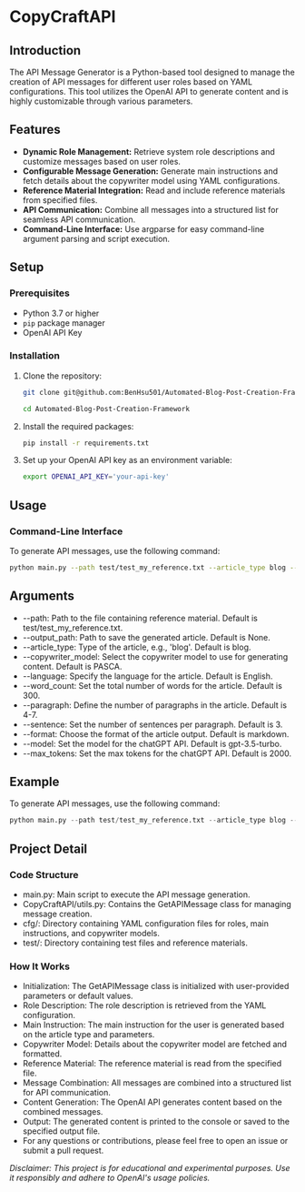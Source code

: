 # CopyCraftAPI

## Introduction

The API Message Generator is a Python-based tool designed to manage the creation of API messages for different user roles based on YAML configurations. This tool utilizes the OpenAI API to generate content and is highly customizable through various parameters. 

## Features

- **Dynamic Role Management:** Retrieve system role descriptions and customize messages based on user roles.
- **Configurable Message Generation:** Generate main instructions and fetch details about the copywriter model using YAML configurations.
- **Reference Material Integration:** Read and include reference materials from specified files.
- **API Communication:** Combine all messages into a structured list for seamless API communication.
- **Command-Line Interface:** Use argparse for easy command-line argument parsing and script execution.

## Setup

### Prerequisites

- Python 3.7 or higher
- `pip` package manager
- OpenAI API Key

### Installation

1. Clone the repository:
    ```sh
    git clone git@github.com:BenHsu501/Automated-Blog-Post-Creation-Framework.git

    cd Automated-Blog-Post-Creation-Framework
    ```

2. Install the required packages:
    ```sh
    pip install -r requirements.txt
    ```

3. Set up your OpenAI API key as an environment variable:
    ```sh
    export OPENAI_API_KEY='your-api-key'
    ```

## Usage

### Command-Line Interface

To generate API messages, use the following command:

```sh
python main.py --path test/test_my_reference.txt --article_type blog --role 'Angel investor' --output_path output.txt
```

## Arguments
- --path: Path to the file containing reference material. Default is test/test_my_reference.txt.
- --output_path: Path to save the generated article. Default is None.
- --article_type: Type of the article, e.g., 'blog'. Default is blog.
- --copywriter_model: Select the copywriter model to use for generating content. Default is PASCA.
- --language: Specify the language for the article. Default is English.
- --word_count: Set the total number of words for the article. Default is 300.
- --paragraph: Define the number of paragraphs in the article. Default is 4-7.
- --sentence: Set the number of sentences per paragraph. Default is 3.
- --format: Choose the format of the article output. Default is markdown.
- --model: Set the model for the chatGPT API. Default is gpt-3.5-turbo.
- --max_tokens: Set the max tokens for the chatGPT API. Default is 2000.

## Example

To generate API messages, use the following command:

```py
python main.py --path test/test_my_reference.txt --article_type blog --role 'Angel investor' --copywriter_model PASCA --language English --word_count 500 --paragraph 5 --sentence 4 --format markdown --model gpt-3.5-turbo --max_tokens 1500 --output_path output.txt
```

## Project Detail
### Code Structure
- main.py: Main script to execute the API message generation.
- CopyCraftAPI/utils.py: Contains the GetAPIMessage class for managing message creation.
- cfg/: Directory containing YAML configuration files for roles, main instructions, and copywriter models.
- test/: Directory containing test files and reference materials.

### How It Works
* Initialization: The GetAPIMessage class is initialized with user-provided parameters or default values.
* Role Description: The role description is retrieved from the YAML configuration.
* Main Instruction: The main instruction for the user is generated based on the article type and parameters.
* Copywriter Model: Details about the copywriter model are fetched and formatted.
* Reference Material: The reference material is read from the specified file.
* Message Combination: All messages are combined into a structured list for API communication.
* Content Generation: The OpenAI API generates content based on the combined messages.
* Output: The generated content is printed to the console or saved to the specified output file.
* For any questions or contributions, please feel free to open an issue or submit a pull request.

*Disclaimer: This project is for educational and experimental purposes. Use it responsibly and adhere to OpenAI's usage policies.*


